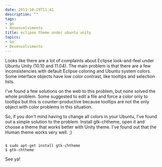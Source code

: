 ```yaml
---
date: 2011-10-29T11:41
description: ""
tags:
- go
- desenvolvimento
title: eclipse theme under ubuntu unity
topics:
- Go
- Desenvolvimento
---
```


Looks like there are a lot of complaints about Eclipse look-and-feel under Ubuntu Unity (10.10 and 11.04). The main problem is that there are a few inconsistencies with default Eclipse coloring and Ubuntu system colors. Some interface objects have low color contrast, like tooltips and selection lists.

I've found a few solutions on the web to this problem, but none solved the whole problem. Some suggested to edit a file and force a color only to tooltips but this is counter-productive because tooltips are not the only object with color problems in this situation.

So, if you don't mind having to change all colors in your Ubuntu, I've found out a simple solution to the problem. Install gtk-chtheme, open it and choose a theme that works better with Unity theme. I've found out that the Human theme works very well. ;)

<code>
$ sudo apt-get install gtk-chtheme
$ gtk-chtheme
</code>

See ya!
